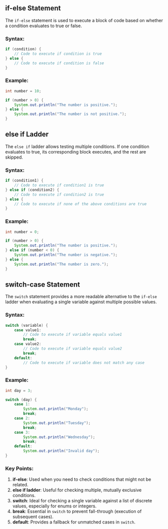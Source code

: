 
## if-else Statement
The `if-else` statement is used to execute a block of code based on whether a condition evaluates to true or false.

### Syntax:
```java
if (condition) {
    // Code to execute if condition is true
} else {
    // Code to execute if condition is false
}
```

### Example:
```java
int number = 10;

if (number > 0) {
    System.out.println("The number is positive.");
} else {
    System.out.println("The number is not positive.");
}
```

## else if Ladder
The `else if` ladder allows testing multiple conditions. If one condition evaluates to true, its corresponding block executes, and the rest are skipped.

### Syntax:
```java
if (condition1) {
    // Code to execute if condition1 is true
} else if (condition2) {
    // Code to execute if condition2 is true
} else {
    // Code to execute if none of the above conditions are true
}
```

### Example:
```java
int number = 0;

if (number > 0) {
    System.out.println("The number is positive.");
} else if (number < 0) {
    System.out.println("The number is negative.");
} else {
    System.out.println("The number is zero.");
}
```

## switch-case Statement
The `switch` statement provides a more readable alternative to the `if-else` ladder when evaluating a single variable against multiple possible values.

### Syntax:
```java
switch (variable) {
    case value1:
        // Code to execute if variable equals value1
        break;
    case value2:
        // Code to execute if variable equals value2
        break;
    default:
        // Code to execute if variable does not match any case
}
```

### Example:
```java
int day = 3;

switch (day) {
    case 1:
        System.out.println("Monday");
        break;
    case 2:
        System.out.println("Tuesday");
        break;
    case 3:
        System.out.println("Wednesday");
        break;
    default:
        System.out.println("Invalid day");
}
```

### Key Points:
1. **if-else**: Used when you need to check conditions that might not be related.
2. **else if ladder**: Useful for checking multiple, mutually exclusive conditions.
3. **switch**: Ideal for checking a single variable against a list of discrete values, especially for enums or integers.
4. **break**: Essential in `switch` to prevent fall-through (execution of subsequent cases).
5. **default**: Provides a fallback for unmatched cases in `switch`.
